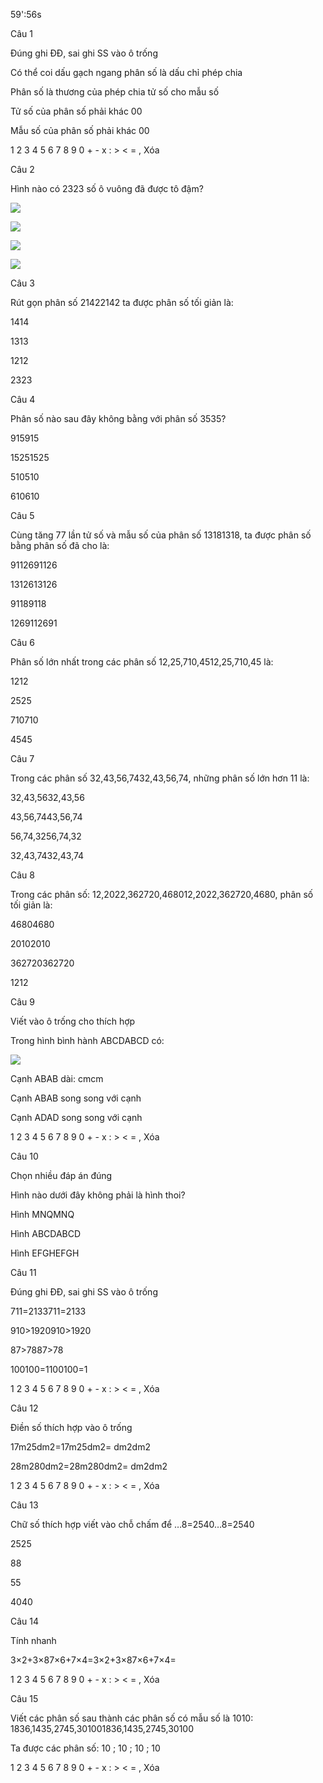 59':56s

Câu 1

Đúng ghi ĐĐ, sai ghi SS vào ô trống

Có thể coi dấu gạch ngang phân số là dấu chỉ phép chia  

Phân số là thương của phép chia tử số cho mẫu số  

Tử số của phân số phải khác 00  

Mẫu số của phân số phải khác 00  

1 2 3 4 5 6 7 8 9 0 + - x : > < = , Xóa

Câu 2

Hình nào có 2323 số ô vuông đã được tô đậm?

![](https://onthi123.vn/public/uploads/1_711.png)

![](https://onthi123.vn/public/uploads/2_544.png)

![](https://onthi123.vn/public/uploads/3_546.png)

![](https://onthi123.vn/public/uploads/4_509.png)

Câu 3

Rút gọn phân số 21422142 ta được phân số tối giản là:

1414

1313

1212

2323

Câu 4

Phân số nào sau đây không bằng với phân số 3535?

915915

15251525

510510

610610

Câu 5

Cùng tăng 77 lần tử số và mẫu số của phân số 13181318, ta được phân số bằng phân số đã cho là:

9112691126

1312613126

91189118

1269112691

Câu 6

Phân số lớn nhất trong các phân số 12,25,710,4512,25,710,45 là:

1212

2525

710710

4545

Câu 7

Trong các phân số 32,43,56,7432,43,56,74, những phân số lớn hơn 11 là:

32,43,5632,43,56

43,56,7443,56,74

56,74,3256,74,32

32,43,7432,43,74

Câu 8

Trong các phân số: 12,2022,362720,468012,2022,362720,4680, phân số tối giản là:

46804680

20102010

362720362720

1212

Câu 9

Viết vào ô trống cho thích hợp

Trong hình bình hành ABCDABCD có:

![](https://onthi123.vn/public/uploads/6_499.png)

Cạnh ABAB dài:  cmcm

Cạnh ABAB song song với cạnh 

Cạnh ADAD song song với cạnh  

1 2 3 4 5 6 7 8 9 0 + - x : > < = , Xóa

Câu 10

Chọn nhiều đáp án đúng

Hình nào dưới đây không phải là hình thoi?

Hình MNQMNQ

Hình ABCDABCD

Hình EFGHEFGH

Câu 11

Đúng ghi ĐĐ, sai ghi SS vào ô trống

711=2133711=2133  

910>1920910>1920  

87>7887>78  

100100=1100100=1  

1 2 3 4 5 6 7 8 9 0 + - x : > < = , Xóa

Câu 12

Điền số thích hợp vào ô trống

17m25dm2=17m25dm2=  dm2dm2

28m280dm2=28m280dm2=  dm2dm2

1 2 3 4 5 6 7 8 9 0 + - x : > < = , Xóa

Câu 13

Chữ số thích hợp viết vào chỗ chấm để …8=2540…8=2540

2525

88

55

4040

Câu 14

Tính nhanh

3×2+3×87×6+7×4=3×2+3×87×6+7×4= 

1 2 3 4 5 6 7 8 9 0 + - x : > < = , Xóa

Câu 15

Viết các phân số sau thành các phân số có mẫu số là 1010: 1836,1435,2745,301001836,1435,2745,30100

Ta được các phân số:  10  ;  10  ;  10  ;  10 

1 2 3 4 5 6 7 8 9 0 + - x : > < = , Xóa

